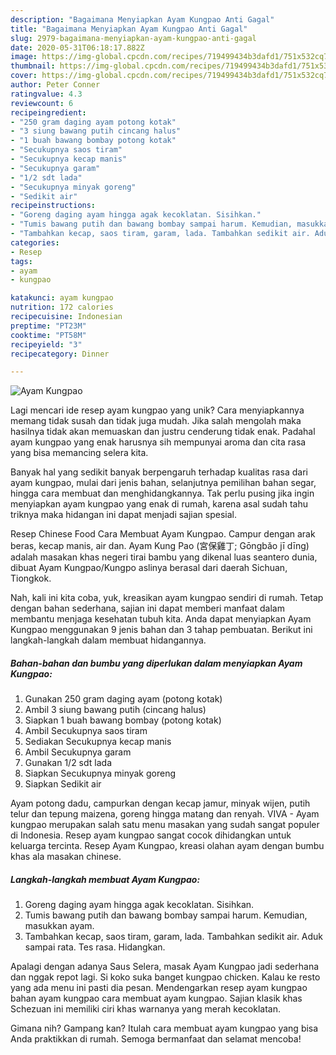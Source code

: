 ```yaml
---
description: "Bagaimana Menyiapkan Ayam Kungpao Anti Gagal"
title: "Bagaimana Menyiapkan Ayam Kungpao Anti Gagal"
slug: 2979-bagaimana-menyiapkan-ayam-kungpao-anti-gagal
date: 2020-05-31T06:18:17.882Z
image: https://img-global.cpcdn.com/recipes/719499434b3dafd1/751x532cq70/ayam-kungpao-foto-resep-utama.jpg
thumbnail: https://img-global.cpcdn.com/recipes/719499434b3dafd1/751x532cq70/ayam-kungpao-foto-resep-utama.jpg
cover: https://img-global.cpcdn.com/recipes/719499434b3dafd1/751x532cq70/ayam-kungpao-foto-resep-utama.jpg
author: Peter Conner
ratingvalue: 4.3
reviewcount: 6
recipeingredient:
- "250 gram daging ayam potong kotak"
- "3 siung bawang putih cincang halus"
- "1 buah bawang bombay potong kotak"
- "Secukupnya saos tiram"
- "Secukupnya kecap manis"
- "Secukupnya garam"
- "1/2 sdt lada"
- "Secukupnya minyak goreng"
- "Sedikit air"
recipeinstructions:
- "Goreng daging ayam hingga agak kecoklatan. Sisihkan."
- "Tumis bawang putih dan bawang bombay sampai harum. Kemudian, masukkan ayam."
- "Tambahkan kecap, saos tiram, garam, lada. Tambahkan sedikit air. Aduk sampai rata. Tes rasa. Hidangkan."
categories:
- Resep
tags:
- ayam
- kungpao

katakunci: ayam kungpao 
nutrition: 172 calories
recipecuisine: Indonesian
preptime: "PT23M"
cooktime: "PT58M"
recipeyield: "3"
recipecategory: Dinner

---
```



![Ayam Kungpao](https://img-global.cpcdn.com/recipes/719499434b3dafd1/751x532cq70/ayam-kungpao-foto-resep-utama.jpg)

Lagi mencari ide resep ayam kungpao yang unik? Cara menyiapkannya memang tidak susah dan tidak juga mudah. Jika salah mengolah maka hasilnya tidak akan memuaskan dan justru cenderung tidak enak. Padahal ayam kungpao yang enak harusnya sih mempunyai aroma dan cita rasa yang bisa memancing selera kita.

Banyak hal yang sedikit banyak berpengaruh terhadap kualitas rasa dari ayam kungpao, mulai dari jenis bahan, selanjutnya pemilihan bahan segar, hingga cara membuat dan menghidangkannya. Tak perlu pusing jika ingin menyiapkan ayam kungpao yang enak di rumah, karena asal sudah tahu triknya maka hidangan ini dapat menjadi sajian spesial.

Resep Chinese Food Cara Membuat Ayam Kungpao. Campur dengan arak beras, kecap manis, air dan. Ayam Kung Pao (宮保雞丁; Gōngbǎo jī dīng) adalah masakan khas negeri tirai bambu yang dikenal luas seantero dunia, dibuat Ayam Kungpao/Kungpo aslinya berasal dari daerah Sichuan, Tiongkok.


Nah, kali ini kita coba, yuk, kreasikan ayam kungpao sendiri di rumah. Tetap dengan bahan sederhana, sajian ini dapat memberi manfaat dalam membantu menjaga kesehatan tubuh kita. Anda dapat menyiapkan Ayam Kungpao menggunakan 9 jenis bahan dan 3 tahap pembuatan. Berikut ini langkah-langkah dalam membuat hidangannya.

<!--inarticleads1-->

##### Bahan-bahan dan bumbu yang diperlukan dalam menyiapkan Ayam Kungpao:

1. Gunakan 250 gram daging ayam (potong kotak)
1. Ambil 3 siung bawang putih (cincang halus)
1. Siapkan 1 buah bawang bombay (potong kotak)
1. Ambil Secukupnya saos tiram
1. Sediakan Secukupnya kecap manis
1. Ambil Secukupnya garam
1. Gunakan 1/2 sdt lada
1. Siapkan Secukupnya minyak goreng
1. Siapkan Sedikit air


Ayam potong dadu, campurkan dengan kecap jamur, minyak wijen, putih telur dan tepung maizena, goreng hingga matang dan renyah. VIVA - Ayam kungpao merupakan salah satu menu masakan yang sudah sangat populer di Indonesia. Resep ayam kungpao sangat cocok dihidangkan untuk keluarga tercinta. Resep Ayam Kungpao, kreasi olahan ayam dengan bumbu khas ala masakan chinese. 

<!--inarticleads2-->

##### Langkah-langkah membuat Ayam Kungpao:

1. Goreng daging ayam hingga agak kecoklatan. Sisihkan.
1. Tumis bawang putih dan bawang bombay sampai harum. Kemudian, masukkan ayam.
1. Tambahkan kecap, saos tiram, garam, lada. Tambahkan sedikit air. Aduk sampai rata. Tes rasa. Hidangkan.


Apalagi dengan adanya Saus Selera, masak Ayam Kungpao jadi sederhana dan nggak repot lagi. Si koko suka banget kungpao chicken. Kalau ke resto yang ada menu ini pasti dia pesan. Mendengarkan resep ayam kungpao bahan ayam kungpao cara membuat ayam kungpao. Sajian klasik khas Schezuan ini memiliki ciri khas warnanya yang merah kecoklatan. 

Gimana nih? Gampang kan? Itulah cara membuat ayam kungpao yang bisa Anda praktikkan di rumah. Semoga bermanfaat dan selamat mencoba!
